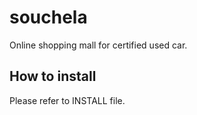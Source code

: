 souchela
========

Online shopping mall for certified used car.

## How to install
Please refer to INSTALL file.
